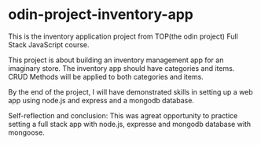 # odin-project-inventory-app
This is the inventory application project from TOP(the odin project) Full Stack JavaScript course.

This project is about building an inventory management app for an imaginary store. The inventory app should have categories and items. CRUD Methods will be applied to both categories and items.

By the end of the project, I will have demonstrated skills in setting up a web app using node.js and express and a mongodb database.

Self-reflection and conclusion: This was agreat opportunity to practice setting a full stack app with node.js, expresse and mongodb database with mongoose. 